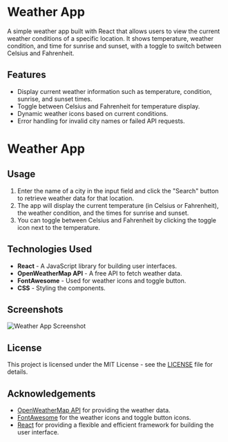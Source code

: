 # Weather App

A simple weather app built with React that allows users to view the current weather conditions of a specific location. It shows temperature, weather condition, and time for sunrise and sunset, with a toggle to switch between Celsius and Fahrenheit.

## Features

- Display current weather information such as temperature, condition, sunrise, and sunset times.
- Toggle between Celsius and Fahrenheit for temperature display.
- Dynamic weather icons based on current conditions.
- Error handling for invalid city names or failed API requests.

# Weather App

## Usage

1. Enter the name of a city in the input field and click the "Search" button to retrieve weather data for that location.
2. The app will display the current temperature (in Celsius or Fahrenheit), the weather condition, and the times for sunrise and sunset.
3. You can toggle between Celsius and Fahrenheit by clicking the toggle icon next to the temperature.

## Technologies Used

- **React** - A JavaScript library for building user interfaces.
- **OpenWeatherMap API** - A free API to fetch weather data.
- **FontAwesome** - Used for weather icons and toggle button.
- **CSS** - Styling the components.

## Screenshots

![Weather App Screenshot](screenshots/screenshot1.png)

## License

This project is licensed under the MIT License - see the [LICENSE](LICENSE) file for details.

## Acknowledgements

- [OpenWeatherMap API](https://openweathermap.org/) for providing the weather data.
- [FontAwesome](https://fontawesome.com/) for the weather icons and toggle button icons.
- [React](https://reactjs.org/) for providing a flexible and efficient framework for building the user interface.


